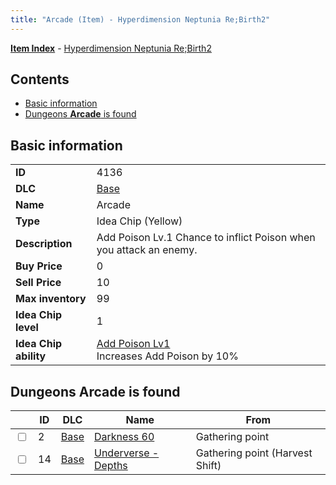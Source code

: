 ```yaml
---
title: "Arcade (Item) - Hyperdimension Neptunia Re;Birth2"
---
```


[**Item Index**](/neptunia/rb2/item/index.html) - [Hyperdimension Neptunia Re;Birth2](/neptunia/rb2)

## Contents

- [Basic information](#basic-information)
- [Dungeons **Arcade** is found](#dungeons-arcade-is-found)

## Basic information

|   |   |
| -- | -- |
| **ID** | 4136 |
| **DLC** | [Base](/neptunia/rb2/dlc/0-base.html) |
| **Name** | Arcade |
| **Type** | Idea Chip (Yellow) |
| **Description** | Add Poison Lv.1 Chance to inflict Poison when you attack an enemy. |
| **Buy Price** | 0 |
| **Sell Price** | 10 |
| **Max inventory** | 99 |
| **Idea Chip level** | 1 |
| **Idea Chip ability** | [Add Poison Lv1](/neptunia/rb2/ability/0-9535-add-poison-lv1.html)<br />Increases Add Poison by 10% |

## Dungeons **Arcade** is found

|    | ID | DLC | Name | From |
| -- | -- | --- | ---- | ---- |
| <input type="checkbox" id="rb2-dungeon-0-2" class="trackbox" /> | 2 | [Base](/neptunia/rb2/dlc/0-base.html) | [Darkness 60](/neptunia/rb2/dungeon/0-2-darkness-60.html) | Gathering point |
| <input type="checkbox" id="rb2-dungeon-0-14" class="trackbox" /> | 14 | [Base](/neptunia/rb2/dlc/0-base.html) | [Underverse - Depths](/neptunia/rb2/dungeon/0-14-underverse-depths.html) | Gathering point (Harvest Shift) |